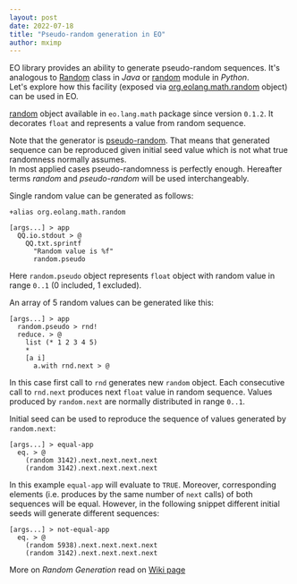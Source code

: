 ```yaml
---
layout: post
date: 2022-07-18
title: "Pseudo-random generation in EO"
author: mximp
---
```


EO library provides an ability to generate pseudo-random sequences.
It's analogous to [Random](https://docs.oracle.com/javase/8/docs/api/java/util/Random.html) class
in _Java_ or [random](https://docs.python.org/3/library/random.html) module in _Python_.  
Let's explore how this facility
(exposed via [org.eolang.math.random](https://github.com/objectionary/home/blob/master/objects/org/eolang/math/random.eo)
object) can be used in EO.

<!--more-->
[random](https://github.com/objectionary/home/blob/master/objects/org/eolang/math/random.eo) object
available in `eo.lang.math` package since version `0.1.2`. It decorates `float`
and represents a value from random sequence.

Note that the generator is [pseudo-random](https://en.wikipedia.org/wiki/Pseudorandom_number_generator).
That means that generated sequence can be reproduced given initial seed value which is 
not what true randomness normally assumes.  
In most applied cases pseudo-randomness is perfectly 
enough. Hereafter terms _random_ and _pseudo-random_ will be used interchangeably. 

Single random value can be generated as follows:
```
+alias org.eolang.math.random

[args...] > app
  QQ.io.stdout > @
    QQ.txt.sprintf
      "Random value is %f"
      random.pseudo
```
Here `random.pseudo` object represents `float` object with random value 
in range `0..1` (0 included, 1 excluded).

An array of 5 random values can be generated like this:
```
[args...] > app
  random.pseudo > rnd!
  reduce. > @
    list (* 1 2 3 4 5)
    *
    [a i]
      a.with rnd.next > @
```
In this case first call to `rnd` generates new `random` object. Each consecutive call to
`rnd.next` produces next `float` value in random sequence. Values produced by `random.next`
are normally distributed in range `0..1`.

Initial seed can be used to reproduce the sequence of values generated by `random.next`:
```
[args...] > equal-app
  eq. > @
    (random 3142).next.next.next.next
    (random 3142).next.next.next.next
```
In this example `equal-app` will evaluate to `TRUE`. Moreover, corresponding elements 
(i.e. produces by the same number of `next` calls) of both sequences will be equal.
However, in the following snippet different initial seeds will generate different sequences:
```
[args...] > not-equal-app
  eq. > @
    (random 5938).next.next.next.next
    (random 3142).next.next.next.next
```

More on _Random Generation_ read on [Wiki page](https://en.wikipedia.org/wiki/Random_number_generation)

